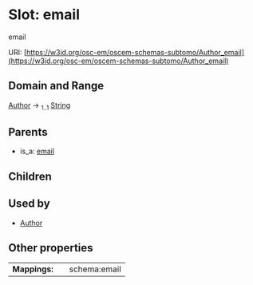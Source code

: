 
# Slot: email

email

URI: [https://w3id.org/osc-em/oscem-schemas-subtomo/Author_email](https://w3id.org/osc-em/oscem-schemas-subtomo/Author_email)


## Domain and Range

[Author](Author.md) &#8594;  <sub>1..1</sub> [String](types/String.md)

## Parents

 *  is_a: [email](email.md)

## Children


## Used by

 * [Author](Author.md)

## Other properties

|  |  |  |
| --- | --- | --- |
| **Mappings:** | | schema:email |